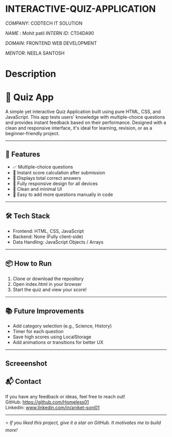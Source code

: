 # INTERACTIVE-QUIZ-APPLICATION

*COMPANY*: CODTECH IT SOLUTION

*NAME* : Mohit patil
*INTERN ID*: CT04DA90

*DOMAIN*: FRONTEND WEB DEVELOPMENT

*MENTOR*: NEELA SANTOSH

# Description

# 🎯 Quiz App

A simple yet interactive Quiz Application built using pure HTML, CSS, and JavaScript. This app tests users' knowledge with multiple-choice questions and provides instant feedback based on their performance. Designed with a clean and responsive interface, it's ideal for learning, revision, or as a beginner-friendly project.

---

## 🚀 Features

- ✅ Multiple-choice questions  
- 🔄 Instant score calculation after submission  
- 🧠 Displays total correct answers  
- 📱 Fully responsive design for all devices  
- 🎨 Clean and minimal UI  
- 🧩 Easy to add more questions manually in code  

---

## 🛠 Tech Stack

- Frontend: HTML, CSS, JavaScript  
- Backend: None (Fully client-side)  
- Data Handling: JavaScript Objects / Arrays  

---

## 📦 How to Run

1. Clone or download the repository  
2. Open index.html in your browser  
3. Start the quiz and view your score!

---

## 📚 Future Improvements

- Add category selection (e.g., Science, History)  
- Timer for each question  
- Save high scores using LocalStorage  
- Add animations or transitions for better UX  

---
## Screeenshot 


## 📬 Contact

If you have any feedback or ideas, feel free to reach out!  
GitHub: https://github.com/Homeless01  
LinkedIn: www.linkedin.com/in/aniket-soni01

---

⭐️ *If you liked this project, give it a star on GitHub. It motivates me to build more!*
